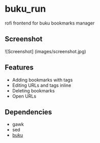 # buku_run
rofi frontend for buku bookmarks manager

## Screenshot
![Screenshot]
(images/screenshot.jpg)

## Features
* Adding bookmarks with tags
* Editing URLs and tags inline
* Deleting bookmarks
* Open URLs

## Dependencies
* gawk
* sed
* [buku](https://github.com/jarun/buku)
